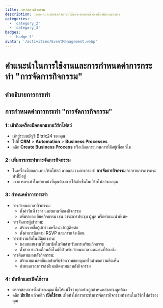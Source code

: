 ```yaml
---
title: การจัดการกิจกรรม
description: วางแผนและดำเนินกิจกรรมได้อย่างง่ายดายด้วยเครื่องมือเฉพาะทาง
categories: 
  - 'category_2'
  - 'category_3'
badges: 
  - 'badge_1'
avatar: '/activities/EventManagement.webp'
---
```

# คำแนะนำในการใช้งานและการกำหนดค่าการกระทำ "การจัดการกิจกรรม"

## คำอธิบายการกระทำ

## **การกำหนดค่าการกระทำ "การจัดการกิจกรรม"**

### 1: เข้าถึงเครื่องมือออกแบบเวิร์กโฟลว์
- เข้าสู่ระบบบัญชี Bitrix24 ของคุณ
- ไปที่ **CRM** > **Automation** > **Business Processes**
- คลิก **Create Business Process** หรือเลือกกระบวนการที่มีอยู่เพื่อแก้ไข

### 2: เพิ่มการกระทำการจัดการกิจกรรม
- ในเครื่องมือออกแบบเวิร์กโฟลว์ ลากและวางการกระทำ **การจัดการกิจกรรม** จากรายการการกระทำที่มีอยู่
- วางการกระทำในตำแหน่งที่คุณต้องการให้เกิดขึ้นในเวิร์กโฟลว์ของคุณ

### 3: กำหนดค่าการกระทำ
- การกำหนดเวลากิจกรรม:
  - ตั้งค่าวันที่ เวลา และสถานที่ของกิจกรรม
  - เพิ่มรายละเอียดกิจกรรม เช่น วาระการประชุม ผู้พูด หรือคำแนะนำพิเศษ
- การจัดการผู้เข้าร่วม:
  - สร้างรายชื่อผู้เข้าร่วมหรือนำเข้าผู้ติดต่อ
  - ตั้งค่าการติดตาม RSVP และการแจ้งเตือน
- การทำงานอัตโนมัติของงาน:
  - มอบหมายงานให้สมาชิกในทีมสำหรับการเตรียมกิจกรรม
  - ตั้งค่าการแจ้งเตือนอัตโนมัติสำหรับกำหนดเวลาและงานที่ต้องส่ง
- การติดตามผลหลังกิจกรรม:
  - สร้างเทมเพลตอีเมลสำหรับข้อความขอบคุณหรือคำขอความคิดเห็น
  - กำหนดเวลาการส่งอีเมลติดตามผลหลังกิจกรรม

### 4: บันทึกและเปิดใช้งาน
- ตรวจสอบการตั้งค่าของคุณเพื่อให้แน่ใจว่าทุกอย่างถูกกำหนดค่าอย่างถูกต้อง
- คลิก **บันทึก** แล้วคลิก **เปิดใช้งาน** เพื่อทำให้การกระทำการจัดการกิจกรรมทำงานในเวิร์กโฟลว์ของคุณ